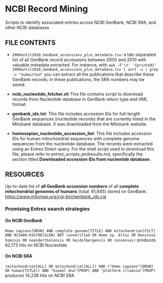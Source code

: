 # NCBI Record Mining

Scripts to identify associated entries across NCBI GenBank, NCBI SRA, and other NCBI databases

## FILE CONTENTS

- `2000until2010_GenBank_accessions_plus_metadata.tsv`: a tab-separated list of all GenBank record accessions between 2000 and 2010 with valuable metadata extracted. For instance, with `awk -F'\t' '{print$9}' 2000until2010_GenBank_accessions_plus_metadata.tsv | sort -u | grep -v "Submitted"` you can extract all the publications that describe these GenBank records; in these publications, the SRA numbers may be saved.

- **ncbi_nucleotide_fetcher.sh**
  This file contains script to download records from Nucleotide database in GenBank return type and XML format.

- **genbank_ids.txt**:
  This file includes accession IDs for full-length GenBank sequences (nucleotide records) that are currently listed in the Mitobank database. It was downloaded from the Mitobank website.

- **homosapian_nucleotide_accession_list**:
  This file includes accession IDs for human mitochondrial sequences with complete genome sequences from the nucleotide database. The records were extracted using an Entrez Direct query. For the shell script used to download this file, please refer to entrez_scripts_andresults.md, specifically the section titled **Downloaded accession IDs from nucleotide database.**

## RESOURCES

Up-to-date list of **all GenBank accession numbers** of all **complete mitochondrial genomes of humans** (total: 61,845) stored on GenBank: https://www.mitomap.org/cgi-bin/genbank_ids.cgi

### Promising Entrez search strategies

#### On NCBI GenBank

`Homo sapiens[ORGN] AND complete genome[TITLE] AND mitochondrion[FILT] AND 015400:016700[SLEN] NOT (unverified OR Homo sp. Altai OR Denisova hominin OR neanderthalensis OR heidelbergensis OR consensus)` produces 62,173 hits on NCBI Nucleotide

#### On NCBI SRA

`(mitochondrion[ALL] OR mitochondrial[ALL]) AND ("Homo sapiens"[ORGN] OR human[TITLE]) AND "biomol dna"[PROP] AND "platform illumina"[PROP]` produces 14,238 hits on NCBI SRA
